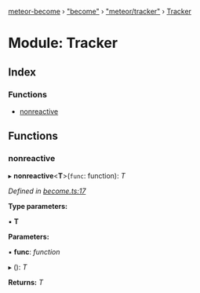 [meteor-become](../README.md) › ["become"](_become_.md) › ["meteor/tracker"](_become_._meteor_tracker_.md) › [Tracker](_become_._meteor_tracker_.tracker.md)

# Module: Tracker

## Index

### Functions

* [nonreactive](_become_._meteor_tracker_.tracker.md#nonreactive)

## Functions

###  nonreactive

▸ **nonreactive**<**T**>(`func`: function): *T*

*Defined in [become.ts:17](https://github.com/epfl-idevelop/meteor-become/blob/master/become.ts#L17)*

**Type parameters:**

▪ **T**

**Parameters:**

▪ **func**: *function*

▸ (): *T*

**Returns:** *T*
